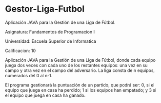# Gestor-Liga-Futbol
Aplicación JAVA para la  Gestión de una Liga de Fútbol.

Asignatura: Fundamentos de Programacion I

Universidad: Escuela Superior de Informatica

Calificacion: 10


Aplicación JAVA para la  Gestión de una Liga de Fútbol, donde cada equipo juega dos veces con cada uno de los restantes equipos: una vez en su campo y otra vez en el campo del adversario. La liga consta de n equipos, numerados del 0 al n-1.

El programa gestionará la puntuación de un partido, que podrá ser: 0, si el equipo
que juega en casa ha perdido; 1 si los equipos han empatado; y 3 si el equipo que
juega en casa ha ganado.
